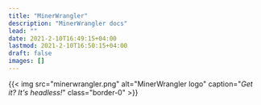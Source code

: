```yaml
---
title: "MinerWrangler"
description: "MinerWrangler docs"
lead: ""
date: 2021-2-10T16:49:15+04:00
lastmod: 2021-2-10T16:50:15+04:00
draft: false
images: []
---
```


{{< img src="minerwrangler.png" alt="MinerWrangler logo" caption="<em>Get it? It's headless!</em>" class="border-0" >}}

